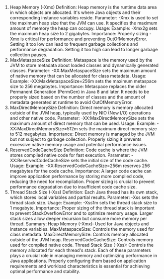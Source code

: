 1. Heap Memory (-Xmx)
Definition: Heap memory is the runtime data area in which objects are allocated. It's where Java objects and their corresponding instance variables reside.
Parameter: -Xmx is used to set the maximum heap size that the JVM can use. It specifies the maximum amount of memory the heap can occupy.
Usage:
Example: -Xmx2g sets the maximum heap size to 2 gigabytes.
Importance: Properly sizing -Xmx is critical for performance and preventing OutOfMemoryError. Setting it too low can lead to frequent garbage collections and performance degradation. Setting it too high can lead to longer garbage collection pauses.
2. MaxMetaspaceSize
Definition: Metaspace is the memory used by the JVM to store metadata about loaded classes and dynamically generated classes.
Parameter: -XX:MaxMetaspaceSize sets the maximum amount of native memory that can be allocated for class metadata.
Usage:
Example: -XX:MaxMetaspaceSize=256m sets the maximum metaspace size to 256 megabytes.
Importance: Metaspace replaces the older Permanent Generation (PermGen) in Java 8 and later. It needs to be properly sized based on the number of classes and the amount of metadata generated at runtime to avoid OutOfMemoryError.
3. MaxDirectMemorySize
Definition: Direct memory is memory allocated outside of the JVM heap, typically used by NIO (New I/O) operations and other native code.
Parameter: -XX:MaxDirectMemorySize sets the maximum amount of direct memory that can be used.
Usage:
Example: -XX:MaxDirectMemorySize=512m sets the maximum direct memory size to 512 megabytes.
Importance: Direct memory is managed by the JVM but not subject to garbage collection. Properly sizing it prevents excessive native memory usage and potential performance issues.
4. ReservedCodeCacheSize
Definition: Code cache is where the JVM stores compiled native code for fast execution.
Parameter: -XX:ReservedCodeCacheSize sets the initial size of the code cache.
Usage:
Example: -XX:ReservedCodeCacheSize=256m reserves 256 megabytes for the code cache.
Importance: A larger code cache can improve application performance by storing more compiled code, reducing the need for recompilation. Proper sizing is crucial to prevent performance degradation due to insufficient code cache size.
5. Thread Stack Size (-Xss)
Definition: Each Java thread has its own stack, which stores local variables and partial results.
Parameter: -Xss sets the thread stack size.
Usage:
Example: -Xss1m sets the thread stack size to 1 megabyte.
Importance: Proper sizing of the thread stack is important to prevent StackOverflowError and to optimize memory usage. Larger stack sizes allow deeper recursion but consume more memory per thread.
Summary:
Heap Memory (-Xmx): Used for Java objects and instance variables.
MaxMetaspaceSize: Controls the memory used for class metadata.
MaxDirectMemorySize: Controls memory allocated outside of the JVM heap.
ReservedCodeCacheSize: Controls memory used for compiled native code.
Thread Stack Size (-Xss): Controls the memory allocated for each thread's stack.
Each of these parameters plays a crucial role in managing memory and optimizing performance in Java applications. Properly configuring them based on application requirements and workload characteristics is essential for achieving optimal performance and stability.
